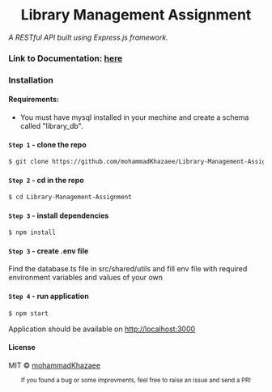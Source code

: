 <div align="center">
    <h1><b>Library Management Assignment</b></h1>
</div>

_A RESTful API built using Express.js framework._

### Link to Documentation: [here](https://documenter.getpostman.com/view/28833074/2sA3BuW95e)

### Installation

#### Requirements:

-   You must have mysql installed in your mechine and create a schema called "library_db".

#### `Step 1` - clone the repo

```bash
$ git clone https://github.com/mohammadKhazaee/Library-Management-Assignment
```

#### `Step 2` - cd in the repo

```bash
$ cd Library-Management-Assignment
```

#### `Step 3` - install dependencies

```bash
$ npm install
```

#### `Step 3` - create .env file

Find the database.ts file in src/shared/utils and fill env file with required environment variables and values of your own

#### `Step 4` - run application

```bash
$ npm start
```

Application should be available on [http://localhost:3000](http://localhost:3000)

#### License

MIT © [mohammadKhazaee](https://github.com/mohammadKhazaee)

<div align="center">
  <sub>If you found a bug or some improvments, feel free to raise an issue and send a PR!</sub>
</div>
